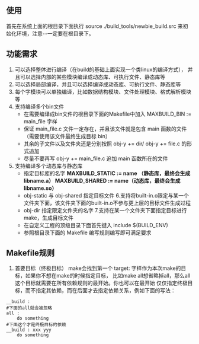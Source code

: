 ## 使用
首先在系统上面的根目录下面执行 source ./build_tools/newbie_build.src 来初始化环境，注意--一定要在根目录下。

## 功能需求
1. 可以选择整体进行编译（在build的基础上面实现一个类linux的编译方式），
并且可以选择内部的某些模块编译成动态库、可执行文件、静态库等
2. 可以选择局部编译，并且可以选择编译成动态库、可执行文件、静态库等
3. 每个字模块可以单独编译，比如数据结构模块、文件处理模块、格式解析模块等
4. 支持编译多个bin文件
    - 在需要编译成bin文件的根目录下面的Makefile中加入 MAXBUILD_BIN := main_file 字样
    - 保证 main_file.c 文件一定存在，并且该文件就是包含 main 函数的文件（需要使用该文件最终生成目标 bin）
    - 其余的子文件以及文件夹还是分别按照 obj-y += dir/ obj-y += file.c 的形式追加
    - 尽量不要再写 obj-y += main_file.c 追加 main 函数所在的文件
5. 支持编译多个动态库与静态库
    - 指定目标库的名字 **MAXBUILD_STATIC := name （静态库，最终会生成libname.a）	MAXBUILD_SHARED := name（动态库，最终会生成libname.so）**
    - obj-static 与 obj-shared 指定目标文件
6.支持将built-in.o限定与某一个文件夹下面，该文件夹下面的built-in.o不参与更上层的目标文件生成过程
	- obj-dir 指定限定文件夹的名字
7.支持在某一个文件夹下面指定目标进行make，生成目标文件
	- 在自定义工程的顶级目录下面首先键入 include $(BUILD_ENV)
	- 参照根目录下面的 Makefile 编写规则编写即可满足要求

## Makefile规则
1. 首要目标（终极目标）
make会找到第一个 target: 字样作为本次make的目标，如果你不想在make的时候指定目标，
比如make all想省略掉all，那么all这个目标就需要在所有依赖规则的最开始。你也可以在最开始
仅仅指定终极目标，而不指定其依赖，而在后面才去指定依赖关系，例如下面的写法：
```
__build :
#下面的all就会被忽略
all :
	do something
#下面这个才是终极目标的依赖
__build : xxx yyy
	do something
```